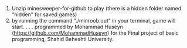 1. Unzip minesweeper-for-github to play (there is a hidden folder named "hidden" for saved games)
2. by running the command "./minroob.out" in your terminal, game will start.
.
.
.
programmed by Mohammad Huseyn (https://github.com/MohammadHuseyn) for the Final project of basic programming, Shahid Beheshti University.

